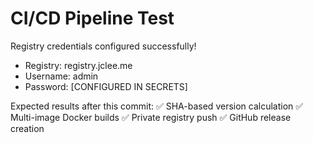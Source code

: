 # CI/CD Pipeline Test

Registry credentials configured successfully!
- Registry: registry.jclee.me
- Username: admin
- Password: [CONFIGURED IN SECRETS]

Expected results after this commit:
✅ SHA-based version calculation
✅ Multi-image Docker builds 
✅ Private registry push
✅ GitHub release creation
